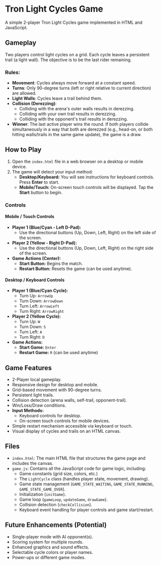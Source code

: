 # Tron Light Cycles Game

A simple 2-player Tron Light Cycles game implemented in HTML and JavaScript.

## Gameplay

Two players control light cycles on a grid. Each cycle leaves a persistent trail (a light wall). The objective is to be the last rider remaining.

### Rules:
*   **Movement**: Cycles always move forward at a constant speed.
*   **Turns**: Only 90-degree turns (left or right relative to current direction) are allowed.
*   **Light Walls**: Cycles leave a trail behind them.
*   **Collision (Derezzing)**:
    *   Colliding with the arena's outer walls results in derezzing.
    *   Colliding with your own trail results in derezzing.
    *   Colliding with the opponent's trail results in derezzing.
*   **Winner**: The last active player wins the round. If both players collide simultaneously in a way that both are derezzed (e.g., head-on, or both hitting walls/trails in the same game update), the game is a draw.

## How to Play

1.  Open the `index.html` file in a web browser on a desktop or mobile device.
2.  The game will detect your input method:
    *   **Desktop/Keyboard:** You will see instructions for keyboard controls. Press **Enter** to start.
    *   **Mobile/Touch:** On-screen touch controls will be displayed. Tap the **Start** button to begin.

### Controls

#### Mobile / Touch Controls
*   **Player 1 (Blue/Cyan - Left D-Pad):**
    *   Use the directional buttons (Up, Down, Left, Right) on the left side of the screen.
*   **Player 2 (Yellow - Right D-Pad):**
    *   Use the directional buttons (Up, Down, Left, Right) on the right side of the screen.
*   **Game Actions (Center):**
    *   **Start Button:** Begins the match.
    *   **Restart Button:** Resets the game (can be used anytime).

#### Desktop / Keyboard Controls
*   **Player 1 (Blue/Cyan Cycle):**
    *   Turn Up: `ArrowUp`
    *   Turn Down: `ArrowDown`
    *   Turn Left: `ArrowLeft`
    *   Turn Right: `ArrowRight`
*   **Player 2 (Yellow Cycle):**
    *   Turn Up: `W`
    *   Turn Down: `S`
    *   Turn Left: `A`
    *   Turn Right: `D`
*   **Game Actions:**
    *   **Start Game:** `Enter`
    *   **Restart Game:** `R` (can be used anytime)


## Game Features

*   2-Player local gameplay.
*   Responsive design for desktop and mobile.
*   Grid-based movement with 90-degree turns.
*   Persistent light trails.
*   Collision detection (arena walls, self-trail, opponent-trail).
*   Win/Loss/Draw conditions.
*   **Input Methods:**
    *   Keyboard controls for desktop.
    *   On-screen touch controls for mobile devices.
*   Simple restart mechanism accessible via keyboard or touch.
*   Visual display of cycles and trails on an HTML canvas.

## Files

*   `index.html`: The main HTML file that structures the game page and includes the canvas.
*   `game.js`: Contains all the JavaScript code for game logic, including:
    *   Game constants (grid size, colors, etc.)
    *   The `LightCycle` class (handles player state, movement, drawing).
    *   Game state management (`GAME_STATE_WAITING`, `GAME_STATE_RUNNING`, `GAME_STATE_GAME_OVER`).
    *   Initialization (`initGame`).
    *   Game loop (`gameLoop`, `updateGame`, `drawGame`).
    *   Collision detection (`checkCollision`).
    *   Keyboard event handling for player controls and game start/restart.

## Future Enhancements (Potential)

*   Single-player mode with AI opponent(s).
*   Scoring system for multiple rounds.
*   Enhanced graphics and sound effects.
*   Selectable cycle colors or player names.
*   Power-ups or different game modes.